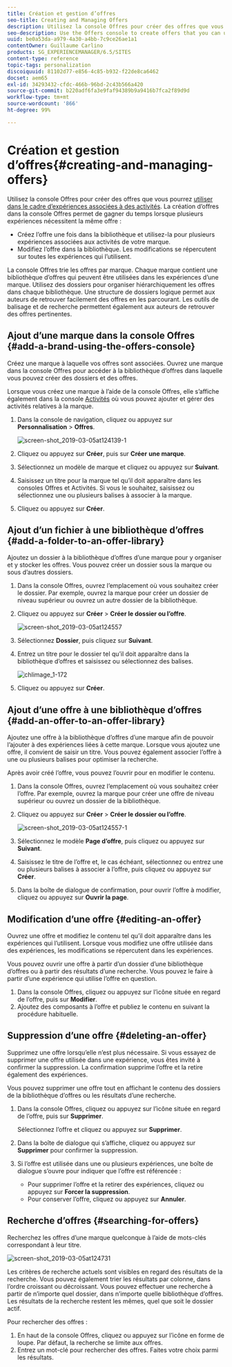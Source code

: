 ```yaml
---
title: Création et gestion d’offres
seo-title: Creating and Managing Offers
description: Utilisez la console Offres pour créer des offres que vous pourrez utiliser dans le cadre d’expériences associées à des activités
seo-description: Use the Offers console to create offers that you can use in activity experiences
uuid: be0a53da-a979-4a30-a4bb-7c9ce26ae1a1
contentOwner: Guillaume Carlino
products: SG_EXPERIENCEMANAGER/6.5/SITES
content-type: reference
topic-tags: personalization
discoiquuid: 81102d77-e856-4c85-b932-f22de8ca6462
docset: aem65
exl-id: 34293432-cfdc-466b-96bd-2c43b566a420
source-git-commit: b220adf6fa3e9faf94389b9a9416b7fca2f89d9d
workflow-type: tm+mt
source-wordcount: '866'
ht-degree: 99%

---
```


# Création et gestion d’offres{#creating-and-managing-offers}

Utilisez la console Offres pour créer des offres que vous pourrez [utiliser dans le cadre d’expériences associées à des activités](/help/sites-authoring/content-targeting-touch.md). La création d’offres dans la console Offres permet de gagner du temps lorsque plusieurs expériences nécessitent la même offre :

* Créez l’offre une fois dans la bibliothèque et utilisez-la pour plusieurs expériences associées aux activités de votre marque.
* Modifiez l’offre dans la bibliothèque. Les modifications se répercutent sur toutes les expériences qui l’utilisent.

La console Offres trie les offres par marque. Chaque marque contient une bibliothèque d’offres qui peuvent être utilisées dans les expériences d’une marque. Utilisez des dossiers pour organiser hiérarchiquement les offres dans chaque bibliothèque. Une structure de dossiers logique permet aux auteurs de retrouver facilement des offres en les parcourant. Les outils de balisage et de recherche permettent également aux auteurs de retrouver des offres pertinentes.

## Ajout d’une marque dans la console Offres {#add-a-brand-using-the-offers-console}

Créez une marque à laquelle vos offres sont associées. Ouvrez une marque dans la console Offres pour accéder à la bibliothèque d’offres dans laquelle vous pouvez créer des dossiers et des offres.

Lorsque vous créez une marque à l’aide de la console Offres, elle s’affiche également dans la console [Activités](/help/sites-authoring/activitylib.md) où vous pouvez ajouter et gérer des activités relatives à la marque.

1. Dans la console de navigation, cliquez ou appuyez sur **Personnalisation** > **Offres**.

   ![screen-shot_2019-03-05at124139-1](assets/screen-shot_2019-03-05at124139-1.png)

1. Cliquez ou appuyez sur **Créer**, puis sur **Créer** **une marque**.
1. Sélectionnez un modèle de marque et cliquez ou appuyez sur **Suivant**.
1. Saisissez un titre pour la marque tel qu’il doit apparaître dans les consoles Offres et Activités. Si vous le souhaitez, saisissez ou sélectionnez une ou plusieurs balises à associer à la marque.
1. Cliquez ou appuyez sur **Créer**.

## Ajout d’un fichier à une bibliothèque d’offres {#add-a-folder-to-an-offer-library}

Ajoutez un dossier à la bibliothèque d’offres d’une marque pour y organiser et y stocker les offres. Vous pouvez créer un dossier sous la marque ou sous d’autres dossiers.

1. Dans la console Offres, ouvrez l’emplacement où vous souhaitez créer le dossier. Par exemple, ouvrez la marque pour créer un dossier de niveau supérieur ou ouvrez un autre dossier de la bibliothèque.
1. Cliquez ou appuyez sur **Créer** > **Créer le dossier ou l’offre**.

   ![screen-shot_2019-03-05at124557](assets/screen-shot_2019-03-05at124557.png)

1. Sélectionnez **Dossier**, puis cliquez sur **Suivant**.
1. Entrez un titre pour le dossier tel qu’il doit apparaître dans la bibliothèque d’offres et saisissez ou sélectionnez des balises.

   ![chlimage_1-172](assets/chlimage_1-172.png)

1. Cliquez ou appuyez sur **Créer**.

## Ajout d’une offre à une bibliothèque d’offres {#add-an-offer-to-an-offer-library}

Ajoutez une offre à la bibliothèque d’offres d’une marque afin de pouvoir l’ajouter à des expériences liées à cette marque. Lorsque vous ajoutez une offre, il convient de saisir un titre. Vous pouvez également associer l’offre à une ou plusieurs balises pour optimiser la recherche.

Après avoir créé l’offre, vous pouvez l’ouvrir pour en modifier le contenu.

1. Dans la console Offres, ouvrez l’emplacement où vous souhaitez créer l’offre. Par exemple, ouvrez la marque pour créer une offre de niveau supérieur ou ouvrez un dossier de la bibliothèque.
1. Cliquez ou appuyez sur **Créer** > **Créer le dossier ou l’offre**.

   ![screen-shot_2019-03-05at124557-1](assets/screen-shot_2019-03-05at124557-1.png)

1. Sélectionnez le modèle **Page d’offre**, puis cliquez ou appuyez sur **Suivant**.
1. Saisissez le titre de l’offre et, le cas échéant, sélectionnez ou entrez une ou plusieurs balises à associer à l’offre, puis cliquez ou appuyez sur **Créer**.
1. Dans la boîte de dialogue de confirmation, pour ouvrir l’offre à modifier, cliquez ou appuyez sur **Ouvrir la page**.

## Modification d’une offre {#editing-an-offer}

Ouvrez une offre et modifiez le contenu tel qu’il doit apparaître dans les expériences qui l’utilisent. Lorsque vous modifiez une offre utilisée dans des expériences, les modifications se répercutent dans les expériences.

Vous pouvez ouvrir une offre à partir d’un dossier d’une bibliothèque d’offres ou à partir des résultats d’une recherche. Vous pouvez le faire à partir d’une expérience qui utilise l’offre en question.

1. Dans la console Offres, cliquez ou appuyez sur l’icône située en regard de l’offre, puis sur **Modifier**.
1. Ajoutez des composants à l’offre et publiez le contenu en suivant la procédure habituelle.

## Suppression d’une offre {#deleting-an-offer}

Supprimez une offre lorsqu’elle n’est plus nécessaire. Si vous essayez de supprimer une offre utilisée dans une expérience, vous êtes invité à confirmer la suppression. La confirmation supprime l’offre et la retire également des expériences.

Vous pouvez supprimer une offre tout en affichant le contenu des dossiers de la bibliothèque d’offres ou les résultats d’une recherche.

1. Dans la console Offres, cliquez ou appuyez sur l’icône située en regard de l’offre, puis sur **Supprimer**.

   Sélectionnez l’offre et cliquez ou appuyez sur **Supprimer**.

1. Dans la boîte de dialogue qui s’affiche, cliquez ou appuyez sur **Supprimer** pour confirmer la suppression.
1. Si l’offre est utilisée dans une ou plusieurs expériences, une boîte de dialogue s’ouvre pour indiquer que l’offre est référencée :

   * Pour supprimer l’offre et la retirer des expériences, cliquez ou appuyez sur **Forcer la suppression**.
   * Pour conserver l’offre, cliquez ou appuyez sur **Annuler**.

## Recherche d’offres {#searching-for-offers}

Recherchez les offres d’une marque quelconque à l’aide de mots-clés correspondant à leur titre.

![screen-shot_2019-03-05at124731](assets/screen-shot_2019-03-05at124731.png)

Les critères de recherche actuels sont visibles en regard des résultats de la recherche. Vous pouvez également trier les résultats par colonne, dans l’ordre croissant ou décroissant. Vous pouvez effectuer une recherche à partir de n’importe quel dossier, dans n’importe quelle bibliothèque d’offres. Les résultats de la recherche restent les mêmes, quel que soit le dossier actif.

Pour rechercher des offres :

1. En haut de la console Offres, cliquez ou appuyez sur l’icône en forme de loupe. Par défaut, la recherche se limite aux offres.
1. Entrez un mot-clé pour rechercher des offres. Faites votre choix parmi les résultats.
